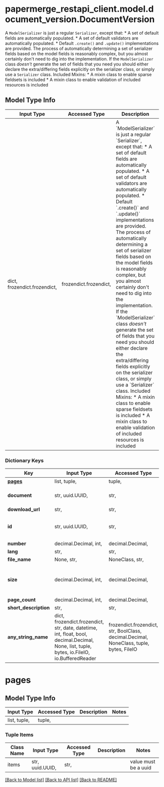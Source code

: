 # papermerge_restapi_client.model.document_version.DocumentVersion

A `ModelSerializer` is just a regular `Serializer`, except that:  * A set of default fields are automatically populated. * A set of default validators are automatically populated. * Default `.create()` and `.update()` implementations are provided.  The process of automatically determining a set of serializer fields based on the model fields is reasonably complex, but you almost certainly don't need to dig into the implementation.  If the `ModelSerializer` class *doesn't* generate the set of fields that you need you should either declare the extra/differing fields explicitly on the serializer class, or simply use a `Serializer` class.   Included Mixins:  * A mixin class to enable sparse fieldsets is included * A mixin class to enable validation of included resources is included

## Model Type Info
Input Type | Accessed Type | Description | Notes
------------ | ------------- | ------------- | -------------
dict, frozendict.frozendict,  | frozendict.frozendict,  | A &#x60;ModelSerializer&#x60; is just a regular &#x60;Serializer&#x60;, except that:  * A set of default fields are automatically populated. * A set of default validators are automatically populated. * Default &#x60;.create()&#x60; and &#x60;.update()&#x60; implementations are provided.  The process of automatically determining a set of serializer fields based on the model fields is reasonably complex, but you almost certainly don&#x27;t need to dig into the implementation.  If the &#x60;ModelSerializer&#x60; class *doesn&#x27;t* generate the set of fields that you need you should either declare the extra/differing fields explicitly on the serializer class, or simply use a &#x60;Serializer&#x60; class.   Included Mixins:  * A mixin class to enable sparse fieldsets is included * A mixin class to enable validation of included resources is included | 

### Dictionary Keys
Key | Input Type | Accessed Type | Description | Notes
------------ | ------------- | ------------- | ------------- | -------------
**[pages](#pages)** | list, tuple,  | tuple,  |  | 
**document** | str, uuid.UUID,  | str,  |  | value must be a uuid
**download_url** | str,  | str,  |  | 
**id** | str, uuid.UUID,  | str,  |  | [optional] value must be a uuid
**number** | decimal.Decimal, int,  | decimal.Decimal,  |  | [optional] 
**lang** | str,  | str,  |  | [optional] 
**file_name** | None, str,  | NoneClass, str,  |  | [optional] 
**size** | decimal.Decimal, int,  | decimal.Decimal,  | Size of file_orig attached. Size is in Bytes | [optional] 
**page_count** | decimal.Decimal, int,  | decimal.Decimal,  |  | [optional] 
**short_description** | str,  | str,  |  | [optional] 
**any_string_name** | dict, frozendict.frozendict, str, date, datetime, int, float, bool, decimal.Decimal, None, list, tuple, bytes, io.FileIO, io.BufferedReader | frozendict.frozendict, str, BoolClass, decimal.Decimal, NoneClass, tuple, bytes, FileIO | any string name can be used but the value must be the correct type | [optional]

# pages

## Model Type Info
Input Type | Accessed Type | Description | Notes
------------ | ------------- | ------------- | -------------
list, tuple,  | tuple,  |  | 

### Tuple Items
Class Name | Input Type | Accessed Type | Description | Notes
------------- | ------------- | ------------- | ------------- | -------------
items | str, uuid.UUID,  | str,  |  | value must be a uuid

[[Back to Model list]](../../README.md#documentation-for-models) [[Back to API list]](../../README.md#documentation-for-api-endpoints) [[Back to README]](../../README.md)


